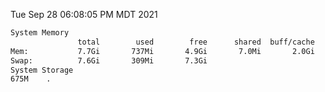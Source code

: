 Tue Sep 28 06:08:05 PM MDT 2021
```bash
System Memory
               total        used        free      shared  buff/cache   available
Mem:           7.7Gi       737Mi       4.9Gi       7.0Mi       2.0Gi       6.6Gi
Swap:          7.6Gi       309Mi       7.3Gi
System Storage
675M	.
```
